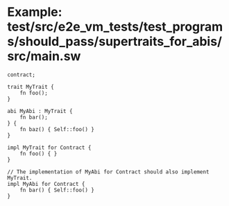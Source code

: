 # Example: test/src/e2e_vm_tests/test_programs/should_pass/supertraits_for_abis/src/main.sw

```sway
contract;

trait MyTrait {
    fn foo();
}

abi MyAbi : MyTrait {
    fn bar();
} {
    fn baz() { Self::foo() }
}

impl MyTrait for Contract {
    fn foo() { }
}

// The implementation of MyAbi for Contract should also implement MyTrait.
impl MyAbi for Contract {
    fn bar() { Self::foo() }
}

```
